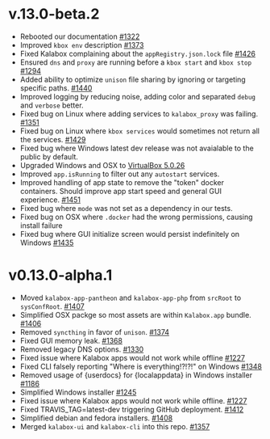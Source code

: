 v.13.0-beta.2
=============

* Rebooted our documentation [#1322](https://github.com/kalabox/kalabox/issues/1322)
* Improved `kbox env` description [#1373](https://github.com/kalabox/kalabox/issues/1373)
* Fixed Kalabox complaining about the `appRegistry.json.lock` file [#1426](https://github.com/kalabox/kalabox/issues/1426)
* Ensured `dns` and `proxy` are running before a `kbox start` and `kbox stop` [#1294](https://github.com/kalabox/kalabox/issues/1294)
* Added ability to optimize `unison` file sharing by ignoring or targeting specific paths. [#1440](https://github.com/kalabox/kalabox/issues/1440)
* Improved logging by reducing noise, adding color and separated `debug` and `verbose` better.
* Fixed bug on Linux where adding services to `kalabox_proxy` was failing. [#1351](https://github.com/kalabox/kalabox/issues/1351)
* Fixed bug on Linux where `kbox services` would sometimes not return all the services. [#1429](https://github.com/kalabox/kalabox/issues/1429)
* Fixed bug where Windows latest dev release was not avaialable to the public by default.
* Upgraded Windows and OSX to [VirtualBox 5.0.26](https://www.virtualbox.org/wiki/Download_Old_Builds_5_0)
* Improved `app.isRunning` to filter out any `autostart` services.
* Improved handling of app state to remove the "token" docker containers. Should improve app start speed and general GUI experience. [#1451](https://github.com/kalabox/kalabox/issues/1451)
* Fixed bug where `mode` was not set as a dependency in our tests.
* Fixed bug on OSX where `.docker` had the wrong permissions, causing install failure
* Fixed bug where GUI initialize screen would persist indefinitely on Windows [#1435](https://github.com/kalabox/kalabox/issues/1435)

v0.13.0-alpha.1
===============

* Moved `kalabox-app-pantheon` and `kalabox-app-php` from `srcRoot` to `sysConfRoot`. [#1407](https://github.com/kalabox/kalabox/issues/1407)
* Simplified OSX packge so most assets are within `Kalabox.app` bundle. [#1406](https://github.com/kalabox/kalabox/issues/1406)
* Removed `syncthing` in favor of `unison`. [#1374](https://github.com/kalabox/kalabox/issues/1374)
* Fixed GUI memory leak. [#1368](https://github.com/kalabox/kalabox/issues/1368)
* Removed legacy DNS options. [#1330](https://github.com/kalabox/kalabox/issues/1330)
* Fixed issue where Kalabox apps would not work while offline [#1227](https://github.com/kalabox/kalabox/issues/1227)
* Fixed CLI falsely reporting "Where is everything!?!?!" on Windows [#1348](https://github.com/kalabox/kalabox/issues/1348)
* Removed usage of {userdocs} for {localappdata} in Windows installer [#1186](https://github.com/kalabox/kalabox/issues/1186)
* Simplified Windows installer [#1245](https://github.com/kalabox/kalabox/issues/1245)
* Fixed issue where Kalabox apps would not work while offline. [#1227](https://github.com/kalabox/kalabox/issues/1227)
* Fixed TRAVIS_TAG=latest-dev triggering GitHub deployment. [#1412](https://github.com/kalabox/kalabox/issues/1412)
* Simplified debian and fedora installers. [#1408](https://github.com/kalabox/kalabox/issues/1408)
* Merged `kalabox-ui` and `kalabox-cli` into this repo. [#1357](https://github.com/kalabox/kalabox/issues/1357)
